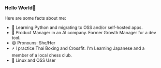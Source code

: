 ### Hello World👋


Here are some facts about me:

- 🌱 Learning Python and migrating to OSS and/or self-hosted apps.
- 👯 Product Manager in an AI company. Former Growth Manager for a dev tool.
- 😄 Pronouns: She/Her
- ⚡ I practice Thai Boxing and Crossfit. I'm Learning Japanese and a member of a local chess club.
- 💙 Linux and OSS User
